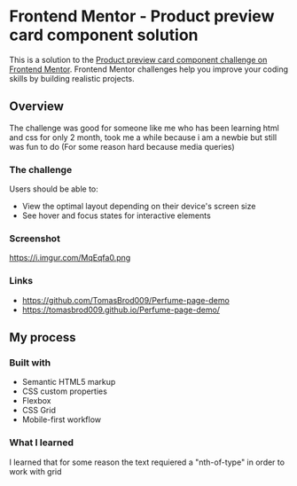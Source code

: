 # Frontend Mentor - Product preview card component solution

This is a solution to the [Product preview card component challenge on Frontend Mentor](https://www.frontendmentor.io/challenges/product-preview-card-component-GO7UmttRfa). Frontend Mentor challenges help you improve your coding skills by building realistic projects. 


## Overview
The challenge was good for someone like me who has been learning html and css for only 2 month, took me a while because i am a newbie but still was fun to do (For some reason hard because media queries)
### The challenge

Users should be able to:

- View the optimal layout depending on their device's screen size
- See hover and focus states for interactive elements

### Screenshot

https://i.imgur.com/MqEqfa0.png

### Links

- https://github.com/TomasBrod009/Perfume-page-demo
- https://tomasbrod009.github.io/Perfume-page-demo/

## My process

### Built with

- Semantic HTML5 markup
- CSS custom properties
- Flexbox
- CSS Grid
- Mobile-first workflow


### What I learned

I learned that for some reason the text requiered a "nth-of-type" in order to work with grid

